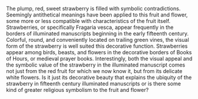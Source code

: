 The plump, red, sweet strawberry is filled with symbolic contradictions. Seemingly antithetical meanings have been applied to this fruit and flower, some more or less compatible with characteristics of the fruit itself. Strawberries, or specifically Fragaria vesca, appear frequently in the borders of illuminated manuscripts beginning in the early fifteenth century.  Colorful, round, and conveniently located on trailing green vines, the visual form of the strawberry is well suited this decorative function. Strawberries appear among birds, beasts, and flowers in the decorative borders of Books of Hours, or medieval prayer books. Interestingly, both the visual appeal and the symbolic value of the strawberry in the illuminated manuscript comes not just from the red fruit for which we now know it, but from its delicate white flowers. Is it just its decorative beauty that explains the ubiquity of the strawberry in fifteenth century illuminated manuscripts or is there some kind of greater religious symbolism to the fruit and flower?
<param ve-image
	   src="wc:Master of the First Prayerbook of Maximillian - Hours of Queen Isabella the Catholic, Queen of Spain- Fol. 102v - 1963.256.102.b - Cleveland Museum of Art.tif"
	   caption="image">
<param ve-image
	   src="gh:SophiadKamps/plant-humanities-summer-program/main/strawberry/Master_of_the_First_Prayerbook_of_Maximillian_-_Hours_of_Queen_Isabella_the_Catholic,_Queen_of_Spain-_Fol._102v_-_1963.256.102.b_-_Cleveland_Museum_of_Art.jpg"
	   caption="Master of the First Prayerbook of Maximillian, *Hours of Queen Isabella the Catholic, Queen of Spain: Fol. 102v*, c. 1500, Cleveland Museum of Art">
<param ve-image
	   src="gh:SophiadKamps/plant-humanities-summer-program/main/strawberry/Morgan m278.110r.jpg"
	   caption="Book of Hours, 1480-1490, Flemish, Morgan Library M.278, fol. 110r.">
	   
